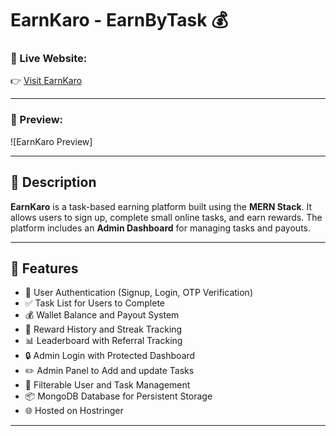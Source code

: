 # EarnKaro - EarnByTask 💰

### 🔴 Live Website:
👉 [Visit EarnKaro](https://skillmint.space)

---

### 📸 Preview:

![EarnKaro Preview]

---

## 📌 Description

**EarnKaro** is a task-based earning platform built using the **MERN Stack**. It allows users to sign up, complete small online tasks, and earn rewards. The platform includes an **Admin Dashboard** for managing tasks and payouts.

---

## 🚀 Features

- 👤 User Authentication (Signup, Login, OTP Verification)
- ✅ Task List for Users to Complete
- 💰 Wallet Balance and Payout System
- 🧾 Reward History and Streak Tracking
- 📊 Leaderboard with Referral Tracking
- 🔒 Admin Login with Protected Dashboard
- ✏️ Admin Panel to Add and update Tasks
- 📂 Filterable User and Task Management
- 📦 MongoDB Database for Persistent Storage
- 🌐 Hosted on Hostringer

---
